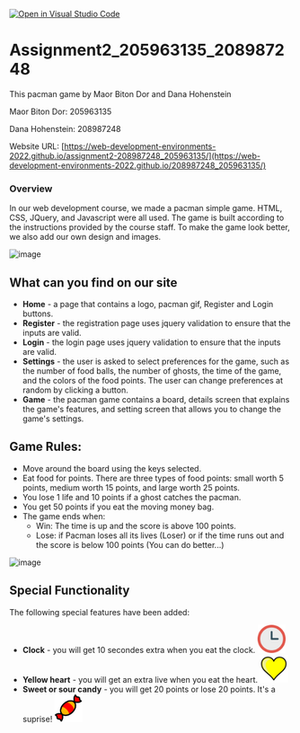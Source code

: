 [![Open in Visual Studio Code](https://classroom.github.com/assets/open-in-vscode-c66648af7eb3fe8bc4f294546bfd86ef473780cde1dea487d3c4ff354943c9ae.svg)](https://classroom.github.com/online_ide?assignment_repo_id=7751939&assignment_repo_type=AssignmentRepo)

# Assignment2_205963135_208987248

This pacman game by Maor Biton Dor and Dana Hohenstein

Maor Biton Dor: 205963135

Dana Hohenstein: 208987248

Website URL: [https://web-development-environments-2022.github.io/assignment2-208987248_205963135/](https://web-development-environments-2022.github.io/208987248_205963135/)

### Overview

In our web development course, we made a pacman simple game. HTML, CSS, JQuery, and Javascript were all used.
The game is built according to the instructions provided by the course staff. To make the game look better, we
also add our own design and images.

<img width="970" alt="image" src="https://user-images.githubusercontent.com/81363383/169156061-4c66ef80-afa1-4e8c-af07-081e2a35b997.png">

## What can you find on our site

- **Home** - a page that contains a logo, pacman gif, Register and Login buttons.
- **Register** - the registration page uses jquery validation to ensure that the inputs are valid.
- **Login** - the login page uses jquery validation to ensure that the inputs are valid.
- **Settings** - the user is asked to select preferences for the game, such as the number of food balls, the number of ghosts, the time of the game, and the colors of   the food points. The user can change preferences at random by clicking a button.
- **Game** - the pacman game contains a board, details screen that explains the game's features, and setting screen that allows you to change the game's settings.

## Game Rules:

- Move around the board using the keys selected.
- Eat food for points. There are three types of food points: small worth 5 points, medium worth 15 points, and large worth 25 points.
- You lose 1 life and 10 points if a ghost catches the pacman.
- You get 50 points if you eat the moving money bag.
- The game ends when:
  - Win: The time is up and the score is above 100 points.
  - Lose: if Pacman loses all its lives (Loser) or if the time runs out and the score is below 100 points (You can do better...)
<img width="958" alt="image" src="https://user-images.githubusercontent.com/81363383/169156706-a2d3bf81-71a2-41af-a5ad-ec0659142f30.png">

## Special Functionality

The following special features have been added:

- **Clock** - you will get 10 secondes extra when you eat the clock.  <img width="50" height="50" alt="image" src="./Images/clock.png">
- **Yellow heart** - you will get an extra live when you eat the heart. <img width="50" height="50" alt="image" src="./Images/1hearts.png">
- **Sweet or sour candy** - you will get 20 points or lose 20 points. It's a suprise! <img width="50" height="50" alt="image" src="./Images/candy3.png">


